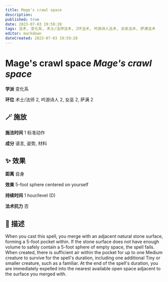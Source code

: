 ```yaml
---
title: Mage's crawl space
description: 
published: true
date: 2023-07-03 19:59:28
tags: 法术, 变化系, 术士/法师法术, 2环法术, 吟游诗人法术, 女巫法术, 萨满法术
editor: markdown
dateCreated: 2023-07-03 19:59:28
---
```


# **Mage's crawl space** *Mage's crawl space*

**学派** 变化系 

**环位** 术士/法师 2, 吟游诗人 2, 女巫 2, 萨满 2

## 🪄 施放

**施法时间** 1 标准动作

**成分** 语言, 姿势, 材料

## ✨ 效果  

**距离** 自身 

**效果** 5-foot sphere centered on yourself 

**持续时间** 1 hour/level (D) 

**法术抗力** 否

## 📖 描述

When you cast this spell, you merge with an adjacent natural stone surface, forming a 5-foot pocket within. If the stone surface does not have enough volume to safely contain a 5-foot sphere of empty space, the spell fails. When created, there is sufficient air within the pocket for up to one Medium creature to survive for the spell's duration, including one additional Tiny or smaller creature, such as a familiar. At the end of the spell's duration, you are immediately expelled into the nearest available open space adjacent to the surface you merged with.
    